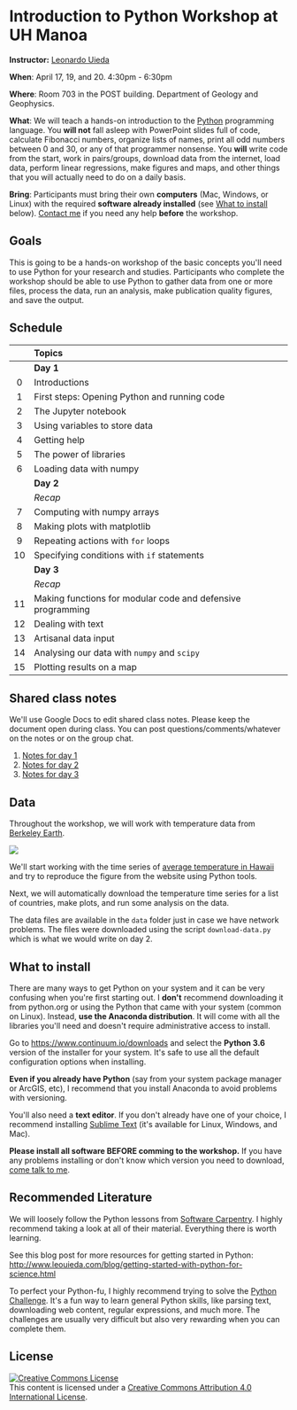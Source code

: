 # Introduction to Python Workshop at UH Manoa

**Instructor:** [Leonardo Uieda](http://www.leouieda.com)

**When**:
April 17, 19, and 20. 4:30pm - 6:30pm

**Where**:
Room 703 in the POST building. Department of Geology and Geophysics.

**What**:
We will teach a hands-on introduction to the [Python](https://www.python.org/)
programming language.
You **will not** fall asleep with PowerPoint slides full of code,
calculate Fibonacci numbers, organize lists of names, print
all odd numbers between 0 and 30, or any of that programmer nonsense.
You **will** write code from the start, work in pairs/groups, download data
from the internet, load data, perform linear regressions, make figures and
maps, and other things that you will actually need to do on a daily basis.

**Bring**:
Participants must bring their own **computers** (Mac, Windows, or Linux) with the
required **software already installed** (see [What to install](what-to-install)
below).
[Contact me](http://www.leouieda.com/contact/) if you need any help **before**
the workshop.


## Goals

This is going to be a hands-on workshop of the basic concepts you'll need to
use Python for your research and studies.
Participants who complete the workshop should be able to use Python to gather
data from one or more files, process the data, run an analysis, make
publication quality figures, and save the output.


## Schedule

|     | **Topics** |
|:---:|:-----------|
|     | **Day 1** |
| 0   | Introductions |
| 1   | First steps: Opening Python and running code |
| 2   | The Jupyter notebook |
| 3   | Using variables to store data |
| 4   | Getting help |
| 5   | The power of libraries |
| 6   | Loading data with numpy |
|     | **Day 2** |
|     | *Recap* |
| 7   | Computing with numpy arrays |
| 8   | Making plots with matplotlib |
| 9   | Repeating actions with `for` loops |
| 10  | Specifying conditions with `if` statements |
|     | **Day 3** |
|     | *Recap* |
| 11  | Making functions for modular code and defensive programming |
| 12  | Dealing with text |
| 13  | Artisanal data input |
| 14  | Analysing our data with `numpy` and `scipy` |
| 15  | Plotting results on a map |


## Shared class notes

We'll use Google Docs to edit shared class notes.
Please keep the document open during class.
You can post questions/comments/whatever on the notes or
on the group chat.

1. [Notes for day 1](https://docs.google.com/document/d/1cfmbCcUbqQZJHqEPifhVT5hC07r0LHNTwIlckaj5gRk/edit?usp=sharing)
2. [Notes for day 2](https://docs.google.com/document/d/1i1daJKs6qrqtVEjxLSGd69Atay2UYujTn2YXVB_-FjU/edit?usp=sharing)
3. [Notes for day 3](https://docs.google.com/document/d/1amWSLCPh1EkjpfAdaE3-TUus1Apdjr_d-oC3Z-eL93s/edit?usp=sharing)


## Data

Throughout the workshop, we will work with temperature data from
[Berkeley Earth](http://berkeleyearth.org/).

[![](http://berkeleyearth.lbl.gov/auto/Regional/TAVG/Figures/global-land-TAVG-Trend.png)](http://berkeleyearth.lbl.gov/regions/global-land)

We'll start working with the time series of [average temperature in
Hawaii](http://berkeleyearth.lbl.gov/regions/hawaii) and try to reproduce the
figure from the website using Python tools.

Next, we will automatically download the temperature time series for a list of
countries, make plots, and run some analysis on the data.

The data files are available in the `data` folder just in case we have network
problems.
The files were downloaded using the script `download-data.py` which is what we
would write on day 2.


## What to install

There are many ways to get Python on your system and it can be very confusing
when you're first starting out.
I **don't** recommend downloading it from python.org or using the Python that
came with your system (common on Linux).
Instead, **use the Anaconda distribution**.
It will come with all the libraries you'll need and doesn't require
administrative access to install.

Go to https://www.continuum.io/downloads and select the **Python 3.6** version
of the installer for your system.
It's safe to use all the default configuration options when installing.

**Even if you already have Python** (say from your system package manager or
ArcGIS, etc), I recommend that you install Anaconda to avoid problems with
versioning.

You'll also need a **text editor**. If you don't already have one of your
choice, I recommend installing [Sublime Text](https://www.sublimetext.com/)
(it's available for Linux, Windows, and Mac).

**Please install all software BEFORE comming to the workshop.** If you have any
problems installing or don't know which version you need to download,
[come talk to me](http://www.leouieda.com/contact/).



## Recommended Literature

We will loosely follow the Python lessons from
[Software Carpentry](https://software-carpentry.org/).
I highly recommend taking a look at all of their material.
Everything there is worth learning.

See this blog post for more resources for getting started in Python:
http://www.leouieda.com/blog/getting-started-with-python-for-science.html

To perfect your Python-fu, I highly recommend trying to solve the
[Python Challenge](http://www.pythonchallenge.com/).
It's a fun way to learn general Python skills, like parsing text, downloading
web content, regular expressions, and much more.
The challenges are usually very difficult but also very rewarding when you can
complete them.


## License

<a rel="license" href="http://creativecommons.org/licenses/by/4.0/"><img alt="Creative Commons License" style="border-width:0" src="https://i.creativecommons.org/l/by/4.0/88x31.png" /></a><br />This content is licensed under a
<a rel="license" href="http://creativecommons.org/licenses/by/4.0/">Creative Commons Attribution 4.0 International License</a>.
